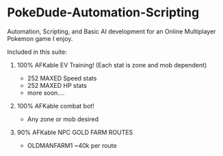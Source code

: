 # PokeDude-Automation-Scripting
Automation, Scripting, and Basic AI development for an Online Multiplayer Pokemon game I enjoy. 

Included in this suite: 

1. 100% AFKable EV Training! (Each stat is zone and mob dependent)
    + 252 MAXED Speed stats 
    + 252 MAXED HP stats 
    + more soon....
    
2. 100% AFKable combat bot! 
    + Any zone or mob desired 
    
3. 90% AFKable NPC GOLD FARM ROUTES
    + OLDMANFARM1 ~40k per route
      
